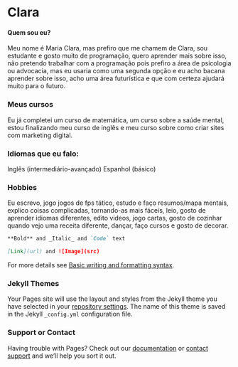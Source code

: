 # Clara 

  #### Quem sou eu?
Meu nome é Maria Clara, mas prefiro que me chamem de Clara, sou estudante e gosto muito de programação, quero aprender mais sobre isso, não pretendo trabalhar com a programação pois prefiro a área de psicologia ou advocacia, mas eu usaria como uma segunda opção e eu acho bacana aprender sobre isso, acho uma área futurística e que com certeza ajudará muito para o futuro.


### Meus cursos

Eu já completei um curso de matemática, um curso sobre a saúde mental, estou finalizando meu curso de inglês e meu curso sobre como criar sites com marketing digital.


### Idiomas que eu falo:

Inglês (intermediário-avançado)
Espanhol (básico)

### Hobbies
Eu escrevo, jogo jogos de fps tático, estudo e faço resumos/mapa mentais, explico coisas complicadas, tornando-as mais fáceis, leio, gosto de aprender idiomas diferentes, edito videos, jogo cartas, gosto de cozinhar quando vejo uma receita diferente, dançar, faço cursos e gosto de decorar.
```markdown
**Bold** and _Italic_ and `Code` text

[Link](url) and ![Image](src)
```

For more details see [Basic writing and formatting syntax](https://docs.github.com/en/github/writing-on-github/getting-started-with-writing-and-formatting-on-github/basic-writing-and-formatting-syntax).

### Jekyll Themes

Your Pages site will use the layout and styles from the Jekyll theme you have selected in your [repository settings](https://github.com/claraamcr/portfolio/settings/pages). The name of this theme is saved in the Jekyll `_config.yml` configuration file.

### Support or Contact

Having trouble with Pages? Check out our [documentation](https://docs.github.com/categories/github-pages-basics/) or [contact support](https://support.github.com/contact) and we’ll help you sort it out.
